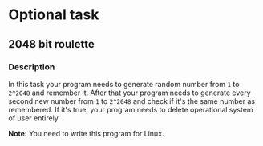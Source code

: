 # Optional task

## 2048 bit roulette

### Description

In this task your program needs to generate random number from `1` to `2^2048` and remember it. After that your program needs to generate every second new number from `1` to `2^2048` and check if it's the same number as remembered. If it's true, your program needs to delete operational system of user entirely.

**Note:** You need to write this program for Linux.